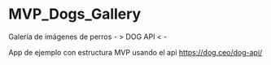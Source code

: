 # MVP_Dogs_Gallery
Galería de imágenes de perros   - >  DOG API  < -

App de ejemplo con estructura MVP usando el api https://dog.ceo/dog-api/
